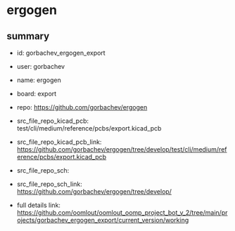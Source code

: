 # ergogen
 
## summary 
* id: gorbachev_ergogen_export
* user: gorbachev
* name: ergogen
* board: export
* repo: https://github.com/gorbachev/ergogen
* src_file_repo_kicad_pcb: test/cli/medium/reference/pcbs/export.kicad_pcb
* src_file_repo_kicad_pcb_link: https://github.com/gorbachev/ergogen/tree/develop/test/cli/medium/reference/pcbs/export.kicad_pcb


* src_file_repo_sch: 
* src_file_repo_sch_link: https://github.com/gorbachev/ergogen/tree/develop/
* full details link: https://github.com/oomlout/oomlout_oomp_project_bot_v_2/tree/main/projects/gorbachev_ergogen_export/current_version/working  







